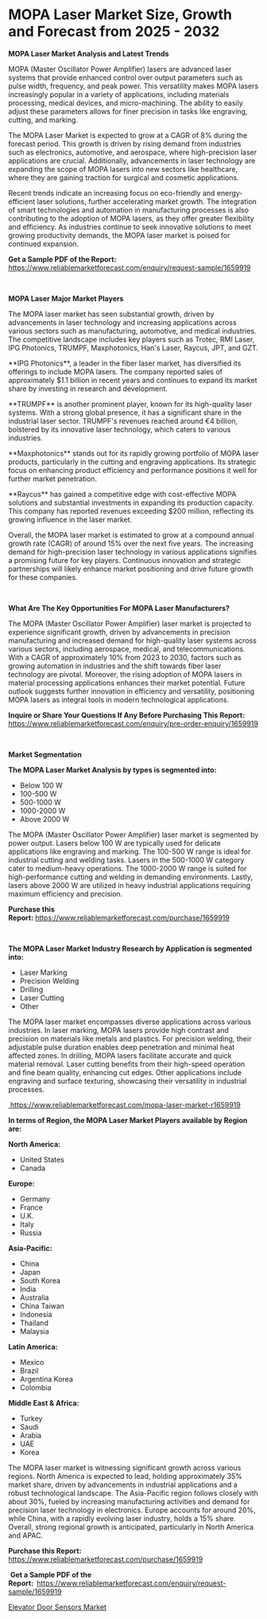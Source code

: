 <p><h1>MOPA Laser Market Size, Growth and Forecast from 2025 - 2032</h1></p><p><strong>MOPA Laser Market Analysis and Latest Trends</strong></p>
<p><p>MOPA (Master Oscillator Power Amplifier) lasers are advanced laser systems that provide enhanced control over output parameters such as pulse width, frequency, and peak power. This versatility makes MOPA lasers increasingly popular in a variety of applications, including materials processing, medical devices, and micro-machining. The ability to easily adjust these parameters allows for finer precision in tasks like engraving, cutting, and marking.</p><p>The MOPA Laser Market is expected to grow at a CAGR of 8% during the forecast period. This growth is driven by rising demand from industries such as electronics, automotive, and aerospace, where high-precision laser applications are crucial. Additionally, advancements in laser technology are expanding the scope of MOPA lasers into new sectors like healthcare, where they are gaining traction for surgical and cosmetic applications.</p><p>Recent trends indicate an increasing focus on eco-friendly and energy-efficient laser solutions, further accelerating market growth. The integration of smart technologies and automation in manufacturing processes is also contributing to the adoption of MOPA lasers, as they offer greater flexibility and efficiency. As industries continue to seek innovative solutions to meet growing productivity demands, the MOPA laser market is poised for continued expansion.</p></p>
<p><strong>Get a Sample PDF of the Report:&nbsp;</strong> <a href="https://www.reliablemarketforecast.com/enquiry/request-sample/1659919?utm_campaign=2274&utm_medium=2&utm_source=Github&utm_content=ia&utm_term=20022025&utm_id=mopa-laser">https://www.reliablemarketforecast.com/enquiry/request-sample/1659919</a></p>
<p>&nbsp;</p>
<p><strong>MOPA Laser Major Market Players</strong></p>
<p><p>The MOPA laser market has seen substantial growth, driven by advancements in laser technology and increasing applications across various sectors such as manufacturing, automotive, and medical industries. The competitive landscape includes key players such as Trotec, RMI Laser, IPG Photonics, TRUMPF, Maxphotonics, Han's Laser, Raycus, JPT, and GZT.</p><p>**IPG Photonics**, a leader in the fiber laser market, has diversified its offerings to include MOPA lasers. The company reported sales of approximately $1.1 billion in recent years and continues to expand its market share by investing in research and development.</p><p>**TRUMPF** is another prominent player, known for its high-quality laser systems. With a strong global presence, it has a significant share in the industrial laser sector. TRUMPF's revenues reached around €4 billion, bolstered by its innovative laser technology, which caters to various industries.</p><p>**Maxphotonics** stands out for its rapidly growing portfolio of MOPA laser products, particularly in the cutting and engraving applications. Its strategic focus on enhancing product efficiency and performance positions it well for further market penetration.</p><p>**Raycus** has gained a competitive edge with cost-effective MOPA solutions and substantial investments in expanding its production capacity. This company has reported revenues exceeding $200 million, reflecting its growing influence in the laser market.</p><p>Overall, the MOPA laser market is estimated to grow at a compound annual growth rate (CAGR) of around 15% over the next five years. The increasing demand for high-precision laser technology in various applications signifies a promising future for key players. Continuous innovation and strategic partnerships will likely enhance market positioning and drive future growth for these companies.</p></p>
<p>&nbsp;</p>
<p><strong>What Are The Key Opportunities For MOPA Laser Manufacturers?</strong></p>
<p><p>The MOPA (Master Oscillator Power Amplifier) laser market is projected to experience significant growth, driven by advancements in precision manufacturing and increased demand for high-quality laser systems across various sectors, including aerospace, medical, and telecommunications. With a CAGR of approximately 10% from 2023 to 2030, factors such as growing automation in industries and the shift towards fiber laser technology are pivotal. Moreover, the rising adoption of MOPA lasers in material processing applications enhances their market potential. Future outlook suggests further innovation in efficiency and versatility, positioning MOPA lasers as integral tools in modern technological applications.</p></p>
<p><strong>Inquire or Share Your Questions If Any Before Purchasing This Report:</strong> <a href="https://www.reliablemarketforecast.com/enquiry/pre-order-enquiry/1659919?utm_campaign=2274&utm_medium=2&utm_source=Github&utm_content=ia&utm_term=20022025&utm_id=mopa-laser">https://www.reliablemarketforecast.com/enquiry/pre-order-enquiry/1659919</a></p>
<p>&nbsp;</p>
<p><strong>Market Segmentation</strong></p>
<p><strong>The MOPA Laser Market Analysis by types is segmented into:</strong></p>
<p><ul><li>Below 100 W</li><li>100-500 W</li><li>500-1000 W</li><li>1000-2000 W</li><li>Above 2000 W</li></ul></p>
<p><p>The MOPA (Master Oscillator Power Amplifier) laser market is segmented by power output. Lasers below 100 W are typically used for delicate applications like engraving and marking. The 100-500 W range is ideal for industrial cutting and welding tasks. Lasers in the 500-1000 W category cater to medium-heavy operations. The 1000-2000 W range is suited for high-performance cutting and welding in demanding environments. Lastly, lasers above 2000 W are utilized in heavy industrial applications requiring maximum efficiency and precision.</p></p>
<p><strong>Purchase this Report:&nbsp;</strong><a href="https://www.reliablemarketforecast.com/purchase/1659919?utm_campaign=2274&utm_medium=2&utm_source=Github&utm_content=ia&utm_term=20022025&utm_id=mopa-laser">https://www.reliablemarketforecast.com/purchase/1659919</a></p>
<p>&nbsp;</p>
<p><strong>The MOPA Laser Market Industry Research by Application is segmented into:</strong></p>
<p><ul><li>Laser Marking</li><li>Precision Welding</li><li>Drilling</li><li>Laser Cutting</li><li>Other</li></ul></p>
<p><p>The MOPA laser market encompasses diverse applications across various industries. In laser marking, MOPA lasers provide high contrast and precision on materials like metals and plastics. For precision welding, their adjustable pulse duration enables deep penetration and minimal heat affected zones. In drilling, MOPA lasers facilitate accurate and quick material removal. Laser cutting benefits from their high-speed operation and fine beam quality, enhancing cut edges. Other applications include engraving and surface texturing, showcasing their versatility in industrial processes.</p></p>
<p><a href="https://www.reliablemarketforecast.com/mopa-laser-market-r1659919?utm_campaign=2274&utm_medium=2&utm_source=Github&utm_content=ia&utm_term=20022025&utm_id=mopa-laser">&nbsp;https://www.reliablemarketforecast.com/mopa-laser-market-r1659919</a></p>
<p><strong>In terms of Region, the MOPA Laser Market Players available by Region are:</strong></p>
<p>
    <p> <strong> North America: </strong>
        <ul>
            <li>United States</li>
            <li>Canada</li>
        </ul>
        </p> 
    <p> <strong> Europe: </strong>
        <ul>
            <li>Germany</li>
            <li>France</li>
            <li>U.K.</li>
            <li>Italy</li>
            <li>Russia</li>
        </ul>
        </p> 
    <p> <strong> Asia-Pacific: </strong>
        <ul>
            <li>China</li>
            <li>Japan</li>
            <li>South Korea</li>
            <li>India</li>
            <li>Australia</li>
            <li>China Taiwan</li>
            <li>Indonesia</li>
            <li>Thailand</li>
            <li>Malaysia</li>
        </ul>
        </p> 
    <p> <strong> Latin America: </strong>
        <ul>
            <li>Mexico</li>
            <li>Brazil</li>
            <li>Argentina Korea</li>
            <li>Colombia</li>
        </ul>
        </p> 
    <p> <strong> Middle East & Africa: </strong>
        <ul>
            <li>Turkey</li>
            <li>Saudi</li>
            <li>Arabia</li>
            <li>UAE</li>
            <li>Korea</li>
        </ul>
    </p>
    </p>
<p><p>The MOPA laser market is witnessing significant growth across various regions. North America is expected to lead, holding approximately 35% market share, driven by advancements in industrial applications and a robust technological landscape. The Asia-Pacific region follows closely with about 30%, fueled by increasing manufacturing activities and demand for precision laser technology in electronics. Europe accounts for around 20%, while China, with a rapidly evolving laser industry, holds a 15% share. Overall, strong regional growth is anticipated, particularly in North America and APAC.</p></p>
<p><strong>Purchase this Report: </strong><a href="https://www.reliablemarketforecast.com/purchase/1659919?utm_campaign=2274&utm_medium=2&utm_source=Github&utm_content=ia&utm_term=20022025&utm_id=mopa-laser">https://www.reliablemarketforecast.com/purchase/1659919</a></p>
<p>&nbsp;<strong>Get a Sample PDF of the Report:&nbsp;&nbsp;</strong><a href="https://www.reliablemarketforecast.com/enquiry/request-sample/1659919?utm_campaign=2274&utm_medium=2&utm_source=Github&utm_content=ia&utm_term=20022025&utm_id=mopa-laser">https://www.reliablemarketforecast.com/enquiry/request-sample/1659919</a></p>
<p><strong></strong></p>
<p><p><a href="https://github.com/AngelaWalsh696/Market-Research-Report-List-1/blob/main/elevator-door-sensors-market.md?utm_campaign=2274&utm_medium=2&utm_source=Github&utm_content=ia&utm_term=20022025&utm_id=mopa-laser">Elevator Door Sensors Market</a></p></p>